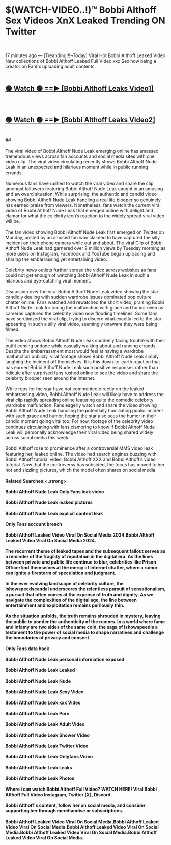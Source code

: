 # $(WATCH-VIDEO..!)™ Bobbi Althoff Sex Videos XnX Leaked Trending ON Twitter<br>
<br>

17 minutes ago — [Treanding!!!~Today] Viral Hot Bobbi Althoff Leaked Video New collections of Bobbi Althoff Leaked Full Video xxx Sex now being a creator on Fanfix uploading adult contents.
<br>
 <br>

##  <a href="https://best2vid.blogspot.com?title=Bobbi_Althoff">🟢 Watch 🟢 ==► [Bobbi Althoff Leaks Video1]</a><br>
  <br>

##  <a href="https://best2vid.blogspot.com?title=Bobbi_Althoff">🟢 Watch 🟢 ==► [Bobbi Althoff Leaks Video2]</a><br>
  <br>
  ##
  <br>
  <br>
The viral video of Bobbi Althoff Nude Leak emerging online has amassed tremendous views across fan accounts and social media sites with one video clip. The viral video circulating recently shows Bobbi Althoff Nude Leak in an unexpected and hilarious moment while in public running errands.
<br><br>
Numerous fans have rushed to watch the viral video and share the clip amongst followers featuring Bobbi Althoff Nude Leak caught in an amusing and awkward situation. While surprising, the authentic and candid video showing Bobbi Althoff Nude Leak handling a real life blooper so genuinely has earned praise from viewers. Nonetheless, fans watch the current viral video of Bobbi Althoff Nude Leak that emerged online with delight and clamor for what the celebrity icon’s reaction to the widely spread viral video will be.
<br><br>
The fan video showing Bobbi Althoff Nude Leak first emerged on Twitter on Monday, posted by an amused fan who claimed to have captured the silly incident on their phone camera while out and about. The viral Clip of Bobbi Althoff Nude Leak had garnered over 2 million views by Tuesday morning as more users on Instagram, Facebook and YouTube began uploading and sharing the embarrassing yet entertaining video.
<br><br>
Celebrity news outlets further spread the video across websites as fans could not get enough of watching Bobbi Althoff Nude Leak in such a hilarious and eye-catching viral moment.
<br><br>
Discussion over the viral Bobbi Althoff Nude Leak video showing the star candidly dealing with sudden wardrobe issues dominated pop culture chatter online. Fans watched and rewatched the short video, praising Bobbi Althoff Nude Leak for taking the malfunction with grace and humor even as cameras captured the celebrity video now flooding timelines. Some fans have scrutinized the viral clip, trying to discern what exactly led to the star appearing in such a silly viral video, seemingly unaware they were being filmed.
<br><br>
The video shows Bobbi Althoff Nude Leak suddenly facing trouble with their outfit coming undone while casually walking about and running errands. Despite the embarrassment most would feel at having a wardrobe malfunction publicly, viral footage shows Bobbi Althoff Nude Leak simply laughing the incident off themselves. It is this down-to-earth reaction that has earned Bobbi Althoff Nude Leak such positive responses rather than ridicule after surprised fans rushed online to see the video and share the celebrity blooper seen around the internet.
<br><br>
While reps for the star have not commented directly on the leaked embarrassing video, Bobbi Althoff Nude Leak will likely have to address the viral clip rapidly spreading online featuring quite the comedic celebrity wardrobe malfunction. Fans eagerly watch and share the video showing Bobbi Althoff Nude Leak handling the potentially humiliating public incident with such grace and humor, hoping the star also sees the humor in their candid moment going viral too. For now, footage of the celebrity video continues circulating with fans clamoring to know if Bobbi Althoff Nude Leak will personally acknowledge their viral video being shared widely across social media this week.
<br><br>
Bobbi Althoff rose to prominence after a controversial MMS video leak featuring her, leaked online. The video had search engines buzzing with Bobbi Althoff tutorial video, Bobbi Althoff XXX and Bobbi Althoff’s video tutorial. Now that the controversy has subsided, the focus has moved to her hot and sizzling pictures, which the model often shares on social media.
<br><br>
<strong>Related Searches:<.strong>
<br><br>
Bobbi Althoff Nude Leak Only Fans leak video
<br><br>
Bobbi Althoff Nude Leak leaked pictures
<br><br>
Bobbi Althoff Nude Leak explicit content leak
<br><br>
Only Fans account breach
<br><br>
Bobbi Althoff Leaked Video Viral On Social Media 2024.Bobbi Althoff Leaked Video Viral On Social Media 2024.
<br><br>
The recurrent theme of leaked tapes and the subsequent fallout serves as a reminder of the fragility of reputation in the digital era. As the lines between private and public life continue to blur, celebrities like Prison Officerfind themselves at the mercy of internet chatter, where a rumor can ignite a firestorm of speculation and judgment.
<br><br>
In the ever evolving landscape of celebrity culture, the Ishowspeedscandal underscores the relentless pursuit of sensationalism, a pursuit that often comes at the expense of truth and dignity. As we navigate the complexities of the digital age, the line between entertainment and exploitation remains perilously thin.
<br><br>
As the situation unfolds, the truth remains shrouded in mystery, leaving the public to ponder the authenticity of the rumors. In a world where fame and infamy are two sides of the same coin, the saga of Ishowspeedis a testament to the power of social media to shape narratives and challenge the boundaries of privacy and consent.
<br><br>
Only Fans data hack
<br><br>
Bobbi Althoff Nude Leak personal information exposed
<br><br>
Bobbi Althoff Nude Leak Leaked
<br><br>
Bobbi Althoff Nude Leak Nude
<br><br>
Bobbi Althoff Nude Leak Sexy Video
<br><br>
Bobbi Althoff Nude Leak xxx Video
<br><br>
Bobbi Althoff Nude Leak Porn
<br><br>
Bobbi Althoff Nude Leak Adult Video
<br><br>
Bobbi Althoff Nude Leak Shower Video
<br><br>
Bobbi Althoff Nude Leak Twitter Video
<br><br>
Bobbi Althoff Nude Leak Onlyfans Video
<br><br>
Bobbi Althoff Nude Leak Leaks
<br><br>
Bobbi Althoff Nude Leak Photos
<br><br>
Where i can watch Bobbi Althoff Full Video? WATCH HERE! Viral Bobbi Althoff Full Video Instagram, Twitter (X), Discord.
<br><br>
Bobbi Althoff's content, follow her on social media, and consider supporting her through merchandise or subscriptions.
<br><br>
Bobbi Althoff Leaked Video Viral On Social Media.Bobbi Althoff Leaked Video Viral On Social Media.Bobbi Althoff Leaked Video Viral On Social Media.Bobbi Althoff Leaked Video Viral On Social Media.Bobbi Althoff Leaked Video Viral On Social Media.